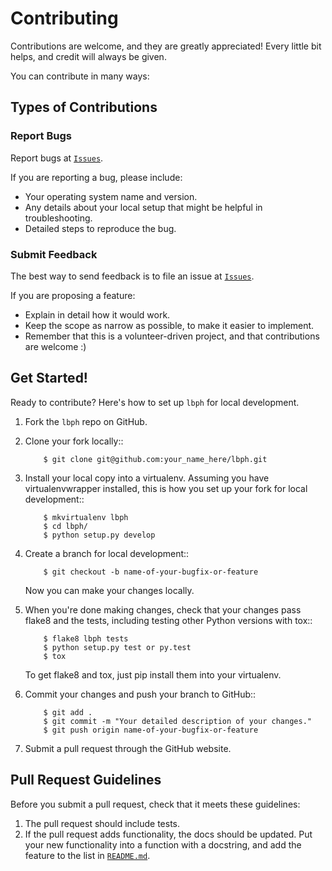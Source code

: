 # Contributing

Contributions are welcome, and they are greatly appreciated! Every little bit helps, and credit will always be given.

You can contribute in many ways:

## Types of Contributions

### Report Bugs

Report bugs at [`Issues`](https://github.com/Hethsron/lbph/issues).

If you are reporting a bug, please include:

* Your operating system name and version.
* Any details about your local setup that might be helpful in troubleshooting.
* Detailed steps to reproduce the bug.

### Submit Feedback

The best way to send feedback is to file an issue at [`Issues`](https://github.com/Hethsron/lbph/issues).

If you are proposing a feature:

* Explain in detail how it would work.
* Keep the scope as narrow as possible, to make it easier to implement.
* Remember that this is a volunteer-driven project, and that contributions
  are welcome :)

## Get Started!

Ready to contribute? Here's how to set up `lbph` for local development.

1. Fork the `lbph` repo on GitHub.
2. Clone your fork locally::

    ```console
        $ git clone git@github.com:your_name_here/lbph.git
    ```

3. Install your local copy into a virtualenv. Assuming you have virtualenvwrapper installed, this is how you set up your fork for local development::

    ```console
        $ mkvirtualenv lbph
        $ cd lbph/
        $ python setup.py develop
    ```

4. Create a branch for local development::

    ```console
        $ git checkout -b name-of-your-bugfix-or-feature
    ```

   Now you can make your changes locally.

5. When you're done making changes, check that your changes pass flake8 and the tests, including testing other Python versions with tox::

    ```console
        $ flake8 lbph tests
        $ python setup.py test or py.test
        $ tox
    ```

   To get flake8 and tox, just pip install them into your virtualenv.

6. Commit your changes and push your branch to GitHub::

    ```console
        $ git add .
        $ git commit -m "Your detailed description of your changes."
        $ git push origin name-of-your-bugfix-or-feature
    ```

7. Submit a pull request through the GitHub website.

## Pull Request Guidelines

Before you submit a pull request, check that it meets these guidelines:

1. The pull request should include tests.
2. If the pull request adds functionality, the docs should be updated. Put
   your new functionality into a function with a docstring, and add the
   feature to the list in [`README.md`](README.md).
